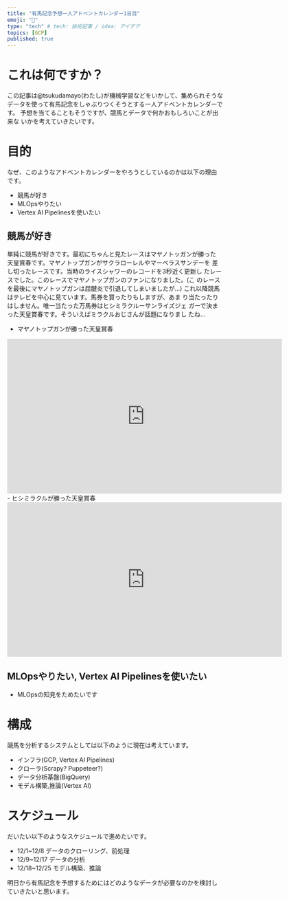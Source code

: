 ```yaml
---
title: "有馬記念予想一人アドベントカレンダー1日目"
emoji: "🐙"
type: "tech" # tech: 技術記事 / idea: アイデア
topics: [GCP]
published: true
---
```


# これは何ですか？
この記事は@tsukudamayo(わたし)が機械学習などをいかして、集められそうな
データを使って有馬記念をしゃぶりつくそうとする一人アドベントカレンダーです。
予想を当てることもそうですが、競馬とデータで何かおもしろいことが出来な
いかを考えていきたいです。

# 目的
なぜ、このようなアドベントカレンダーをやろうとしているのかは以下の理由
です。
- 競馬が好き
- MLOpsやりたい
- Vertex AI Pipelinesを使いたい

## 競馬が好き
単純に競馬が好きです。最初にちゃんと見たレースはマヤノトッガンが勝った
天皇賞春です。マヤノトップガンがサクラローレルやマーベラスサンデーを
差し切ったレースです。当時のライスシャワーのレコードを3秒近く更新し
たレースでした。このレースでマヤノトップガンのファンになりました。(こ
のレースを最後にマヤノトップガンは屈腱炎で引退してしまいましたが...)
これ以降競馬はテレビを中心に見ています。馬券を買ったりもしますが、あま
り当たったりはしません。唯一当たった万馬券はヒシミラクルーサンライズジェ
ガーで決まった天皇賞春です。そういえばミラクルおじさんが話題になりまし
たね...

- マヤノトップガンが勝った天皇賞春
<iframe id="ytplayer" type="text/html" width="640" height="360"
  src="https://www.youtube.com/embed/82pP6N6GAas?autoplay=1&origin=http://example.com"
  frameborder="0"></iframe>
- ヒシミラクルが勝った天皇賞春
<iframe id="ytplayer" type="text/html" width="640" height="360"                              src="https://www.youtube.com/embed/2iy6BoD03Vo?autoplay=1&origin=http://example.com"       frameborder="0"></iframe> 

## MLOpsやりたい, Vertex AI Pipelinesを使いたい
- MLOpsの知見をためたいです

# 構成
競馬を分析するシステムとしては以下のように現在は考えています。
- インフラ(GCP, Vertex AI Pipelines)
- クローラ(Scrapy? Puppeteer?)
- データ分析基盤(BigQuery)
- モデル構築,推論(Vertex AI)

# スケジュール
だいたい以下のようなスケジュールで進めたいです。
- 12/1~12/8 データのクローリング、前処理
- 12/9~12/17 データの分析
- 12/18~12/25 モデル構築、推論

明日から有馬記念を予想するためにはどのようなデータが必要なのかを検討し
ていきたいと思います。
